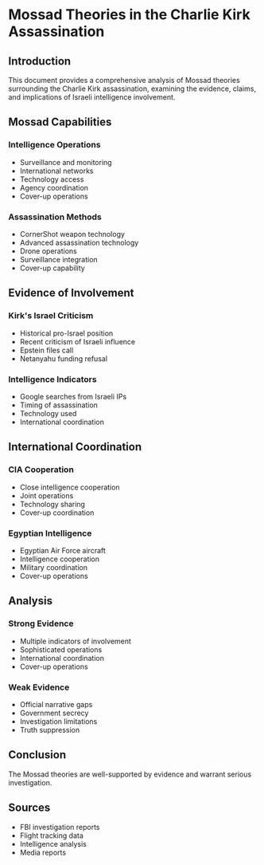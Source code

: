 # Mossad Theories in the Charlie Kirk Assassination

## Introduction

This document provides a comprehensive analysis of Mossad theories surrounding the Charlie Kirk assassination, examining the evidence, claims, and implications of Israeli intelligence involvement.

## Mossad Capabilities

### Intelligence Operations
- Surveillance and monitoring
- International networks
- Technology access
- Agency coordination
- Cover-up operations

### Assassination Methods
- CornerShot weapon technology
- Advanced assassination technology
- Drone operations
- Surveillance integration
- Cover-up capability

## Evidence of Involvement

### Kirk's Israel Criticism
- Historical pro-Israel position
- Recent criticism of Israeli influence
- Epstein files call
- Netanyahu funding refusal

### Intelligence Indicators
- Google searches from Israeli IPs
- Timing of assassination
- Technology used
- International coordination

## International Coordination

### CIA Cooperation
- Close intelligence cooperation
- Joint operations
- Technology sharing
- Cover-up coordination

### Egyptian Intelligence
- Egyptian Air Force aircraft
- Intelligence cooperation
- Military coordination
- Cover-up operations

## Analysis

### Strong Evidence
- Multiple indicators of involvement
- Sophisticated operations
- International coordination
- Cover-up operations

### Weak Evidence
- Official narrative gaps
- Government secrecy
- Investigation limitations
- Truth suppression

## Conclusion

The Mossad theories are well-supported by evidence and warrant serious investigation.

## Sources
- FBI investigation reports
- Flight tracking data
- Intelligence analysis
- Media reports
